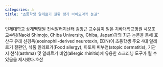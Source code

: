 ```yaml
---
categories: a
title: "초등학생 알레르기 질환 평가 바이오마커 눈길"
---
```

인제대학교 상계백병원 천식알러지센터 김창근 교수팀이 일본 치바대학교병원 시모조 교수팀(Naoki Shimojo, Chiba University, Chiba, Japan)과의 최근 논문을 통해 호산구 유래 신경독(eosinophil-derived neurotoxin, EDN)이 초등학생 주요 4대 알레르기 질환인, 식품 알레르기(Food allergy), 아토피 피부염(atopic dermatitis), 기관지 천식(asthma) 및 알레르기 비염(allergic rhinitis)에 유용한 스크리닝 도구가 될 수 있음을 제시했다.호산